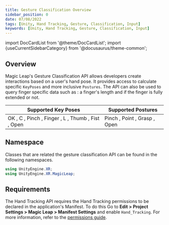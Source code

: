 ```yaml
---
title: Gesture Classification Overview
sidebar_position: 0
date: 07/08/2022
tags: [Unity, Hand Tracking, Gesture, Classification, Input]
keywords: [Unity, Hand Tracking, Gesture, Classification, Input]
---
```

import DocCardList from '@theme/DocCardList';
import {useCurrentSidebarCategory} from '@docusaurus/theme-common';

## Overview

Magic Leap's Gesture Classification API allows developers create interactions based on a user's hand pose. It provides access to calculate specific `KeyPoses` and more inclusive `Postures`. The API can also be used to query finger specific data such as : a finger's length and if the finger is fully extended or not.

|Supported Key Poses | Supported Postures|
|--------------------|-------------------|
|OK , C , Pinch , Finger , L , Thumb , Fist , Open | Pinch , Point , Grasp , Open|

## Namespace

 Classes that are related the gesture classification API can be found in the following namespaces.

```csharp
using UnityEngine.XR;
using UnityEngine.XR.MagicLeap;
```

## Requirements

The Hand Tracking API requires the Hand Tracking permissions to be declared in the application's Manifest. To do this Go to **Edit > Project Settings > Magic Leap > Manifest Settings** and enable `Hand_Tracking`. For more information, refer to the [permissions guide](/versioned_docs/version-03-Jan-2023/guides/unity/permissions/declaring-permissions.md).

<DocCardList items={useCurrentSidebarCategory().items}/>
